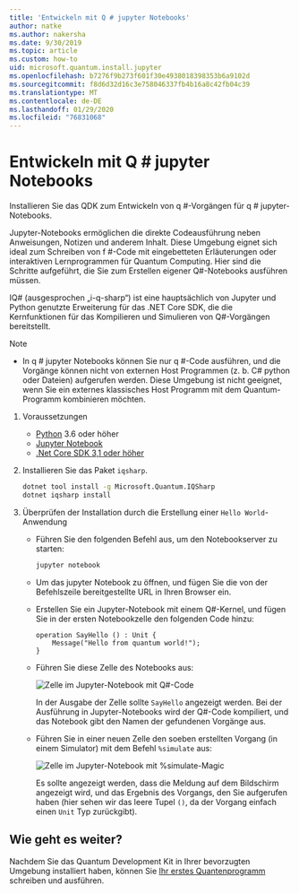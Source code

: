 ```yaml
---
title: 'Entwickeln mit Q # jupyter Notebooks'
author: natke
ms.author: nakersha
ms.date: 9/30/2019
ms.topic: article
ms.custom: how-to
uid: microsoft.quantum.install.jupyter
ms.openlocfilehash: b7276f9b273f601f30e4938018398353b6a9102d
ms.sourcegitcommit: f8d6d32d16c3e758046337fb4b16a8c42fb04c39
ms.translationtype: MT
ms.contentlocale: de-DE
ms.lasthandoff: 01/29/2020
ms.locfileid: "76831068"
---
```

# <a name="develop-with-q-jupyter-notebooks"></a>Entwickeln mit Q # jupyter Notebooks

Installieren Sie das QDK zum Entwickeln von q #-Vorgängen für q # jupyter-Notebooks.

Jupyter-Notebooks ermöglichen die direkte Codeausführung neben Anweisungen, Notizen und anderem Inhalt. Diese Umgebung eignet sich ideal zum Schreiben von f #-Code mit eingebetteten Erläuterungen oder interaktiven Lernprogrammen für Quantum Computing. Hier sind die Schritte aufgeführt, die Sie zum Erstellen eigener Q#-Notebooks ausführen müssen.

IQ# (ausgesprochen „i-q-sharp“) ist eine hauptsächlich von Jupyter und Python genutzte Erweiterung für das .NET Core SDK, die die Kernfunktionen für das Kompilieren und Simulieren von Q#-Vorgängen bereitstellt.

> [!NOTE]
> * In q # jupyter Notebooks können Sie nur q #-Code ausführen, und die Vorgänge können nicht von externen Host Programmen (z. b. C# python oder Dateien) aufgerufen werden. Diese Umgebung ist nicht geeignet, wenn Sie ein externes klassisches Host Programm mit dem Quantum-Programm kombinieren möchten.

1. Voraussetzungen

    - [Python](https://www.python.org/downloads/) 3.6 oder höher
    - [Jupyter Notebook](https://jupyter.readthedocs.io/en/latest/install.html)
    - [.Net Core SDK 3,1 oder höher](https://www.microsoft.com/net/download)

1. Installieren Sie das Paket `iqsharp`.

    ```bash
    dotnet tool install -g Microsoft.Quantum.IQSharp
    dotnet iqsharp install
    ```

1. Überprüfen der Installation durch die Erstellung einer `Hello World`-Anwendung

    - Führen Sie den folgenden Befehl aus, um den Notebookserver zu starten:

        ```bash
        jupyter notebook
        ```

    - Um das jupyter Notebook zu öffnen, und fügen Sie die von der Befehlszeile bereitgestellte URL in Ihren Browser ein.

    - Erstellen Sie ein Jupyter-Notebook mit einem Q#-Kernel, und fügen Sie in der ersten Notebookzelle den folgenden Code hinzu:

        ```qsharp
        operation SayHello () : Unit {
            Message("Hello from quantum world!");
        }
        ```

    - Führen Sie diese Zelle des Notebooks aus:

        ![Zelle im Jupyter-Notebook mit Q#-Code](~/media/install-guide-jupyter.png)

        In der Ausgabe der Zelle sollte `SayHello` angezeigt werden. Bei der Ausführung in Jupyter-Notebooks wird der Q#-Code kompiliert, und das Notebook gibt den Namen der gefundenen Vorgänge aus.


    - Führen Sie in einer neuen Zelle den soeben erstellten Vorgang (in einem Simulator) mit dem Befehl `%simulate` aus:

        ![Zelle im Jupyter-Notebook mit %simulate-Magic](~/media/install-guide-jupyter-simulate.png)

        Es sollte angezeigt werden, dass die Meldung auf dem Bildschirm angezeigt wird, und das Ergebnis des Vorgangs, den Sie aufgerufen haben (hier sehen wir das leere Tupel `()`, da der Vorgang einfach einen `Unit` Typ zurückgibt).

## <a name="whats-next"></a>Wie geht es weiter?

Nachdem Sie das Quantum Development Kit in Ihrer bevorzugten Umgebung installiert haben, können Sie [Ihr erstes Quantenprogramm](xref:microsoft.quantum.write-program) schreiben und ausführen.
